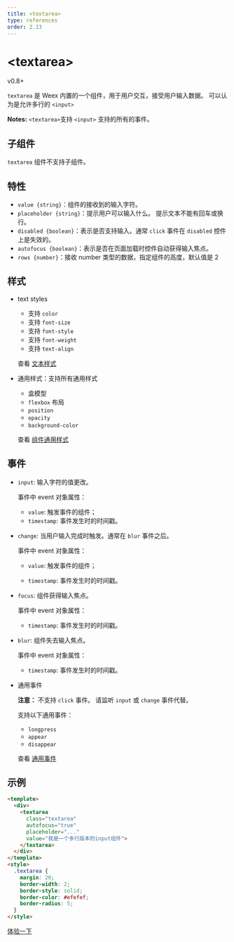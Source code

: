 ```yaml
---
title: <textarea>
type: references
order: 2.13
---
```


# &lt;textarea&gt;

<span class="weex-version">v0.8+</span>

`textarea` 是 Weex 内置的一个组件，用于用户交互，接受用户输入数据。 可以认为是允许多行的 `<input>`

**Notes:** `<textarea>`支持 `<input>` 支持的所有的事件。

## 子组件

`textarea` 组件不支持子组件。

## 特性

- `value {string}`：组件的接收到的输入字符。
- `placeholder {string}`：提示用户可以输入什么。 提示文本不能有回车或换行。
- `disabled {boolean}`：表示是否支持输入。通常 `click` 事件在 `disabled` 控件上是失效的。
- `autofocus {boolean}`：表示是否在页面加载时控件自动获得输入焦点。
- `rows {number}`：接收 number 类型的数据，指定组件的高度，默认值是 2

## 样式

- text styles
  - 支持 `color`
  - 支持 `font-size`
  - 支持 `font-style`
  - 支持 `font-weight`
  - 支持 `text-align`

  查看 [文本样式](../text-style.html)

- 通用样式：支持所有通用样式

  - 盒模型
  - `flexbox` 布局
  - `position`
  - `opacity`
  - `background-color`

  查看 [组件通用样式](../common-style.html)

## 事件

- `input`: 输入字符的值更改。

  事件中 event 对象属性：

  - `value`: 触发事件的组件；
  - `timestamp`: 事件发生时的时间戳。
  
- `change`: 当用户输入完成时触发。通常在 `blur` 事件之后。

  事件中 event 对象属性：

  - `value`: 触发事件的组件；
  
  - `timestamp`: 事件发生时的时间戳。
  
- `focus`: 组件获得输入焦点。

  事件中 event 对象属性：

  - `timestamp`: 事件发生时的时间戳。
  
- `blur`: 组件失去输入焦点。

  事件中 event 对象属性：

  - `timestamp`: 事件发生时的时间戳。
  
- 通用事件

  **注意：**
  不支持 `click` 事件。 请监听 `input` 或 `change` 事件代替。

  支持以下通用事件：

  - `longpress`
  - `appear`
  - `disappear`

  查看 [通用事件](../common-event.html)

## 示例

```html
<template>
  <div>
    <textarea
      class="textarea"
      autofocus="true"
      placeholder="..."
      value="我是一个多行版本的input组件">
    </textarea>
  </div>
</template>
<style>
  .textarea {
    margin: 20;
    border-width: 2;
    border-style: solid;
    border-color: #efefef;
    border-radius: 5;
  }
</style>
```

[体验一下](http://dotwe.org/31d67beda847cd5b5cf7b78ff21895ba)
